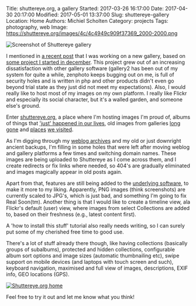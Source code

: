 Title: shuttereye.org, a gallery
Started: 2017-03-26 16:17:00
Date: 2017-04-30 20:17:00
Modified: 2017-05-01 13:37:00
Slug: shuttereye-gallery
Location: Home
Authors: Michiel Scholten
Category: projects
Tags: photography, web
Image: https://shuttereye.org/images/4c/4c4949c909f37369_2000-2000.png

![Screenshot of Shuttereye gallery](https://shuttereye.org/images/4c/4c4949c909f37369_2000-2000.png)

I mentioned in [a recent post]({filename}20170119-goodbye-2016.md) that I was working on a new gallery, based on [some project I started in december](https://github.com/aquatix/imagine-gallery). This project grew out of an increasing dissatisfaction with other gallery software (gallery2 has been out of my system for quite a while, zenphoto keeps bugging out on me, is full of security holes and is written in php and other products didn't even go beyond trial state as they just did not meet my expectations). Also, I would really like to host most of my images on my own platform. I really like Flickr and especially its social character, but it's a walled garden, and someone else's ground.

Enter [shuttereye.org](https://shuttereye.org/), a place where I'm hosting images I'm proud of, albums of things that ['just' happened in our lives](https://shuttereye.org/festivities/kingsday_2017/), old images from galleries [long gone](https://shuttereye.org/various/screenshots/) and [places](https://shuttereye.org/vacations/southernafrica/biggersummary/) [we visited](https://shuttereye.org/goingout/2017_velsertunnel/).

As I'm digging through my [weblog archives](https://dammit.nl/archives.html) and my old or just downright ancient backups, I'm filling in some holes that were left after moving weblog and gallery platforms a few times and switching domain names. These images are being uploaded to Shuttereye as I come across them, and I create redirects or fix links where needed, so 404's are gradually eliminated and images magically appear in old posts again.

Apart from that, features are still being added to the [underlying software](https://github.com/aquatix/imagine-gallery), to make it more to my liking. Apparently, PNG images (think screenshots) are currently scaled to JPG's, which is just bad, and something I'm going to fix Real Soon(tm). Another thing is that I would like to create a timeline view, ala Flickr's default (user) view, where images from select Collections are added to, based on their freshness (e.g., latest content first).

A 'how to install this stuff' tutorial also really needs writing, so I can surely put some of my cherished free time to good use.

There's a lot of stuff already there though, like having collections (basically groups of subalbums), protected and hidden collections, configurable album sort options and image sizes (automatic thumbnailing etc), swipe support on mobile devices (and laptops with touch screen and such), keyboard navigation, maximised and full view of images, descriptions, EXIF info, GEO locations (GPS).

[![Shuttereye.org home](https://shuttereye.org/images/4c/4c4949c909f37369_2000-2000.png)](https://shuttereye.org/various/screenshots/20170502_shuttereye_home.png/view/)

Feel free to try it out and let me know what you think!
